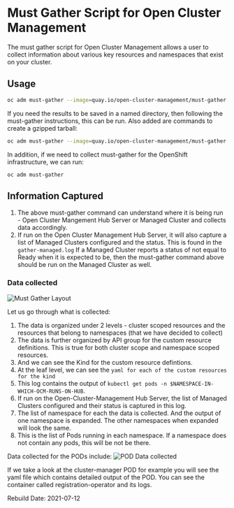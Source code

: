 # Must Gather Script for Open Cluster Management 
The must gather script for Open Cluster Management allows a user to collect information about various key resources and namespaces that exist on your cluster.

## Usage

```sh
oc adm must-gather --image=quay.io/open-cluster-management/must-gather:0.1.0-SNAPSHOT-2020-06-....
```

If you need the results to be saved in a named directory, then following the must-gather instructions, this can be run. Also added are commands to create a gzipped tarball:

```sh
oc adm must-gather --image=quay.io/open-cluster-management/must-gather:0.1.0-SNAPSHOT-2020-06-.... --dest-dir=SOMENAME ; tar -cvzf SOMENAME.tgz SOMENAME
```

In addition, if we need to collect must-gather for the OpenShift infrastructure, we can run:
```
oc adm must-gather
```

## Information Captured
1. The above must-gather command can understand where it is being run - Open Cluster Mangement Hub Server or Managed Cluster and collects data accordingly.
2. If run on the Open Cluster Management Hub Server, it will also capture a list of Managed Clusters configured and the status. This is found in the `gather-managed.log` If a Managed Cluster reports a status of not equal to Ready when it is expected to be, then the must-gather command above should be run on the Managed Cluster as well.

### Data collected

![Must Gather Layout](images/must-gather-image.png)


Let us go through what is collected:
1. The data is organized under 2 levels - cluster scoped resources and the resources that belong to namespaces (that we have decided to collect)
2. The data is further organized by API group for the custom resource definitions. This is true for both cluster scope and namespace scoped resources.
3. And we can see the Kind for the custom resource defintions.
4. At the leaf level, we can see the `yaml for each of the custom resources for the kind`
5. This log contains the output of `kubectl get pods -n $NAMESPACE-IN-WHICH-OCM-RUNS-ON-HUB`.
6. If run on the Open-Cluster-Management Hub Server, the list of Managed Clusters configured and their status is captured in this log.
7. The list of namespace for each the data is collected. And the output of one namespace is expanded. The other namespaces when expanded will look the same. 
8. This is the list of Pods running in each namespace. If a namespace does not contain any pods, this will be not be there.

Data collected for the PODs include:
![POD Data collected](images/pod-data.png)

If we take a look at the cluster-manager POD for example you will see the yaml file which contains detailed output of the POD. You can see the container called registration-operator and its logs.

Rebuild Date: 2021-07-12
